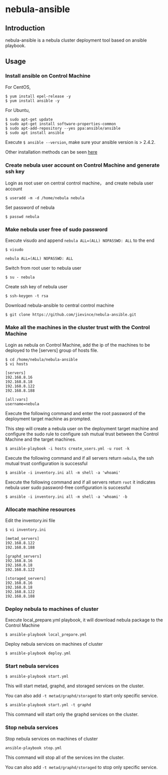 # nebula-ansible

## Introduction

nebula-ansible is a nebula cluster deployment tool based on ansible playbook.

## Usage

### Install ansible on Control Machine

For CentOS, 
```shell
$ yum install epel-release -y
$ yum install ansible -y
```

For Ubuntu,
```shell
$ sudo apt-get update
$ sudo apt-get install software-properties-common
$ sudo apt-add-repository --yes ppa:ansible/ansible
$ sudo apt install ansible
```
Execute `$ ansible --version`, make sure your ansible version is > 2.4.2.

Other installation methods can be seen [here](https://docs.ansible.com/ansible/latest/installation_guide/intro_installation.html)

### Create nebula user account on Control Machine and generate ssh key
Login as root user on central control machine， and create nebula user account

```shell
$ useradd -m -d /home/nebula nebula
```

Set password of nebula

```shell
$ passwd nebula
```

### Make nebula user free of sudo password

Execute visudo and append `nebula ALL=(ALL) NOPASSWD: ALL` to the end

```shell
$ visudo
```

```text
nebula ALL=(ALL) NOPASSWD: ALL
```

Switch from root user to nebula user

```shell
$ su - nebula
```

Create ssh key of nebula user 

```shell
$ ssh-keygen -t rsa
```

Download nebula-ansible to central control machine

```shell
$ git clone https://github.com/jievince/nebula-ansible.git
```

### Make all the machines in the cluster trust with the Control Machine

Login as nebula  on Control Machine, add the ip of the machines to be deployed to the [servers] group of hosts file.

```shell
$ cd /home/nebula/nebula-ansible
$ vi hosts
```
```shell
[servers]
192.168.8.16
192.168.8.18
192.168.8.122
192.168.8.188

[all:vars]
username=nebula
```

Execute the following command and enter the root password of the deployment target machine as prompted. 

This step will create a nebula user on the deployment target machine and configure the sudo rule to configure ssh mutual trust between the Control Machine and the target machines.

```shell
$ ansible-playbook -i hosts create_users.yml -u root -k
```

Execute the following command and if all servers return `nebula`, the ssh mutual trust configuration is successful

```shell
$ ansible -i inventory.ini all -m shell -a 'whoami'
```

Execute the following command and if all servers return `root` it indicates nebula user sudo password-free configuration is successful

```shell
$ ansible -i inventory.ini all -m shell -a 'whoami' -b
```

### Allocate machine resources

Edit the inventory.ini file

```shell
$ vi inventory.ini
```

```shell
[metad_servers]
192.168.8.122
192.168.8.188

[graphd_servers]
192.168.8.16
192.168.8.18
192.168.8.122

[storaged_servers]
192.168.8.16
192.168.8.18
192.168.8.122
192.168.8.188
```

### Deploy nebula to machines of cluster

Execute local_prepare.yml playbook, it will download nebula package to the Control Machine

```shell
$ ansible-playbook local_prepare.yml
```

Deploy nebula services on machines of cluster

```shell
$ ansible-playbook deploy.yml
```

### Start nebula services

```shell
$ ansible-playbook start.yml
```
This will start metad, graphd, and storaged services on the cluster.

You can also add `-t metad/graphd/storaged` to start only specific service.

```shell
$ ansible-playbook start.yml -t graphd
```
This command will start only the graphd services on the cluster.

### Stop nebula services

Stop nebula services on machines of cluster

```shell
ansible-playbook stop.yml
```
This command will stop all of the services inn the cluster.

You can also add `-t metad/graphd/storaged` to stop only specific service.
